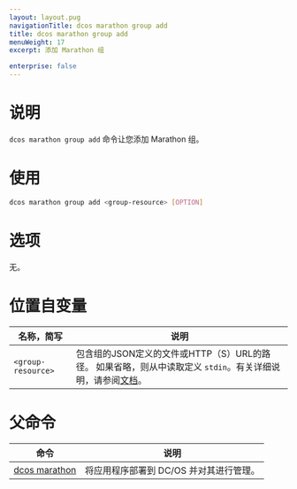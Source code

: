 ```yaml
---
layout: layout.pug
navigationTitle: dcos marathon group add
title: dcos marathon group add
menuWeight: 17
excerpt: 添加 Marathon 组

enterprise: false
---
```



# 说明
`dcos marathon group add` 命令让您添加 Marathon 组。

# 使用

```bash
dcos marathon group add <group-resource> [OPTION]
```

# 选项

无。

# 位置自变量

| 名称，简写 | 说明 |
|---------|-------------|
| `<group-resource>`   | 包含组的JSON定义的文件或HTTP（S）URL的路径。 如果省略，则从中读取定义 `stdin`。有关详细说明，请参阅[文档](/dcos/cn/1.11/deploying-services/marathon-api/)。|

# 父命令

| 命令 | 说明 |
|---------|-------------|
| [dcos marathon](/dcos/cn/1.11/cli/command-reference/dcos-marathon/) | 将应用程序部署到 DC/OS 并对其进行管理。|

